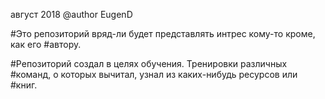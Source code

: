 август 2018
@author EugenD

#Это репозиторий вряд-ли будет представлять интрес кому-то кроме, как его 
#автору.

#Репозиторий создал в целях обучения. Тренировки различных 
#команд, о которых вычитал, узнал из каких-нибудь ресурсов или 
#книг.
